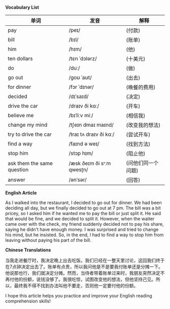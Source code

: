 **Vocabulary List**

| 单词 | 发音 | 解释 |
|------|------|------|
| pay | /peɪ/ | (付款) |
| bill | /bɪl/ | (账单) |
| him | /hɪm/ | (他) |
| ten dollars | /tɛn ˈdɔlərz/ | (十美元) |
| do | /duː/ | (做) |
| go out | /ɡoʊ ˈaʊt/ | (出去) |
| for dinner | /fɔr ˈdɪnər/ | (晚餐的费用) |
| decided | /dɪˈsaɪd/ | (决定) |
| drive the car | /draɪv ði kɑː/ | (开车) |
| believe me | /bɪˈliːv miː/ | (相信我) |
| change my mind | /tʃeɪn dmaɪ maɪnd/ | (改变我的想法) |
| try to drive the car | /traɪ tʌ draɪv ði kɑː/ | (尝试开车) |
| find a way | /faɪnd ə weɪ/ | (找到方法) |
| stop him | /stɔp hɪm/ | (阻止他) |
| ask them the same question | /æsk ðeɪm ði sיːm qwesʈn/ | (问他们同一个问题) |
| answer | /ənˈsər/ | (回答) |

**English Article**

As I walked into the restaurant, I decided to go out for dinner. We had been deciding all day, but we finally decided to go out at 7 pm. The bill was a bit pricey, so I asked him if he wanted me to pay the bill or just split it. He said that would be fine, and we decided to split it. However, when the waiter came over with the check, my friend suddenly decided not to pay his share, saying he didn't have enough money. I was surprised and tried to change his mind, but he insisted. So, in the end, I had to find a way to stop him from leaving without paying his part of the bill.

**Chinese Translations**

当我走进餐厅时，我决定晚上出去吃饭。我们已经在一整天里讨论，这回我们终于在7点钟决定出去了。账单有点贵，所以我问他是不是要我付账单还是分摊一下。他说那也行，我们就决定分摊。然而，当侍者带着账单过来时，我朋友突然决定不再付他的份额，说钱没够了。我很吃惊，试图改变他的想法，但他坚持己见。所以，最终我不得不找到办法叫他不要走，否则他一定要付他的份额。

I hope this article helps you practice and improve your English reading comprehension skills!